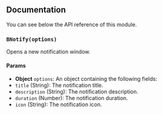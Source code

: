## Documentation

You can see below the API reference of this module.

### `BNotify(options)`
Opens a new notification window.

#### Params

- **Object** `options`: An object containing the following fields:
 - `title` (String): The notification title.
 - `description` (String): The notification description.
 - `duration` (Number): The notification duration.
 - `icon` (String): The notification icon.

